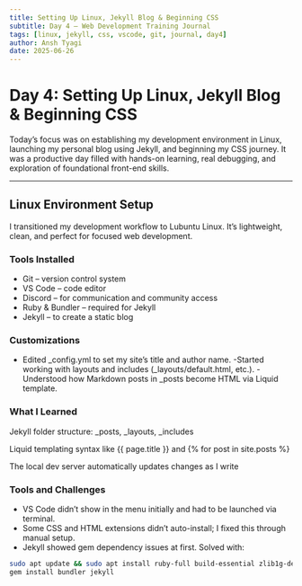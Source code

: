 ```yaml
---
title: Setting Up Linux, Jekyll Blog & Beginning CSS
subtitle: Day 4 – Web Development Training Journal
tags: [linux, jekyll, css, vscode, git, journal, day4]
author: Ansh Tyagi
date: 2025-06-26
---
```


# Day 4: Setting Up Linux, Jekyll Blog & Beginning CSS

Today’s focus was on establishing my development environment in Linux, launching my personal blog using Jekyll, and beginning my CSS journey. It was a productive day filled with hands-on learning, real debugging, and exploration of foundational front-end skills.

---

## Linux Environment Setup

I transitioned my development workflow to Lubuntu Linux. It’s lightweight, clean, and perfect for focused web development.

### Tools Installed
- Git – version control system  
- VS Code – code editor  
- Discord – for communication and community access  
- Ruby & Bundler – required for Jekyll  
- Jekyll – to create a static blog

### Customizations
- Edited _config.yml to set my site’s title and author name.
-Started working with layouts and includes (_layouts/default.html, etc.).
-Understood how Markdown posts in _posts become HTML via Liquid template.

### What I Learned
Jekyll folder structure: _posts, _layouts, _includes

Liquid templating syntax like {{ page.title }} and {% for post in site.posts %}

The local dev server automatically updates changes as I write

### Tools and Challenges
- VS Code didn’t show in the menu initially and had to be launched via terminal.
- Some CSS and HTML extensions didn’t auto-install; I fixed this through manual setup.
- Jekyll showed gem dependency issues at first. Solved with:

```bash
sudo apt update && sudo apt install ruby-full build-essential zlib1g-dev
gem install bundler jekyll

